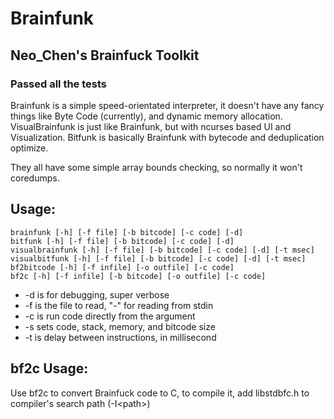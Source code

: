# Brainfunk
## Neo_Chen's Brainfuck Toolkit
### Passed all the tests
Brainfunk is a simple speed-orientated interpreter, it
doesn't have any fancy things like Byte Code (currently),
and dynamic memory allocation. VisualBrainfunk is just
like Brainfunk, but with ncurses based UI and Visualization.
Bitfunk is basically Brainfunk with bytecode and deduplication optimize.

They all have some simple array bounds checking, so normally it won't coredumps.

## Usage:
	brainfunk [-h] [-f file] [-b bitcode] [-c code] [-d]
	bitfunk [-h] [-f file] [-b bitcode] [-c code] [-d]
	visualbrainfunk [-h] [-f file] [-b bitcode] [-c code] [-d] [-t msec]
	visualbitfunk [-h] [-f file] [-b bitcode] [-c code] [-d] [-t msec]
	bf2bitcode [-h] [-f infile] [-o outfile] [-c code]
	bf2c [-h] [-f infile] [-b bitcode] [-o outfile] [-c code]

* -d is for debugging, super verbose
* -f is the file to read, "-" for reading from stdin
* -c is run code directly from the argument
* -s sets code, stack, memory, and bitcode size
* -t is delay between instructions, in millisecond


## bf2c Usage:
Use bf2c to convert Brainfuck code to C, to compile it, add libstdbfc.h to compiler's search path (-I\<path\>)

